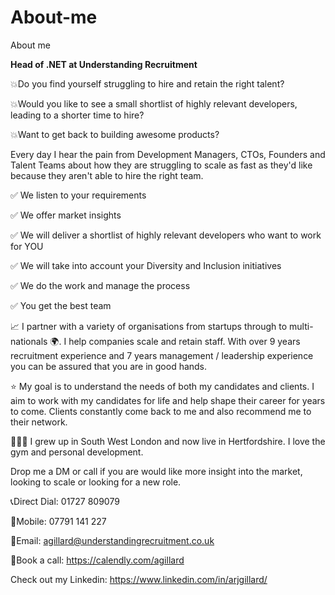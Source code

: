 # About-me
About me

**Head of .NET at Understanding Recruitment**


💥Do you find yourself struggling to hire and retain the right talent?

💥Would you like to see a small shortlist of highly relevant developers, leading to a shorter time to hire?

💥Want to get back to building awesome products?

Every day I hear the pain from Development Managers, CTOs, Founders and Talent Teams about how they are struggling to scale as fast as they'd like because they aren't able to hire the right team.

✅ We listen to your requirements

✅ We offer market insights

✅ We will deliver a shortlist of highly relevant developers who want to work for YOU

✅ We will take into account your Diversity and Inclusion initiatives

✅ We do the work and manage the process

✅ You get the best team

📈 I partner with a variety of organisations from startups through to multi-nationals 🌍. I help companies scale and retain staff. With over 9 years recruitment experience and 7 years management / leadership experience you can be assured that you are in good hands.

⭐️ My goal is to understand the needs of both my candidates and clients. I aim to work with my candidates for life and help shape their career for years to come. Clients constantly come back to me and also recommend me to their network.

🙋🏽‍♂️ I grew up in South West London and now live in Hertfordshire. I love the gym and personal development. 

Drop me a DM or call if you are would like more insight into the market, looking to scale or looking for a new role.

📞Direct Dial: 01727 809079

📱Mobile: 07791 141 227

📧Email: agillard@understandingrecruitment.co.uk

📆Book a call: https://calendly.com/agillard

Check out my Linkedin: https://www.linkedin.com/in/arjgillard/
